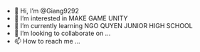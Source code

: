 - 👋 Hi, I’m @Giang9292
- 👀 I’m interested in MAKE GAME UNITY
- 🌱 I’m currently learning NGO QUYEN JUNIOR HIGH SCHOOL
- 💞️ I’m looking to collaborate on ...
- 📫 How to reach me ...

<!---
Giang9292/Giang9292 is a ✨ special ✨ repository because its `README.md` (this file) appears on your GitHub profile.
You can click the Preview link to take a look at your changes.
--->
